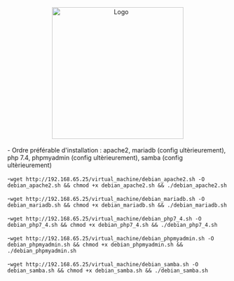 <div align="center">
  <img src="https://www.linuxtricks.fr/upload/debian-logo.png" alt="Logo" width="300"/>
</div>

<br>
- Ordre préférable d'installation : apache2, mariadb (config ultèrieurement), php 7.4, phpmyadmin (config ultèrieurement), samba (config ultèrieurement)

<br>

-``wget http://192.168.65.25/virtual_machine/debian_apache2.sh -O debian_apache2.sh && chmod +x debian_apache2.sh && ./debian_apache2.sh
``

-``wget http://192.168.65.25/virtual_machine/debian_mariadb.sh -O debian_mariadb.sh && chmod +x debian_mariadb.sh && ./debian_mariadb.sh``


-``wget http://192.168.65.25/virtual_machine/debian_php7_4.sh -O debian_php7_4.sh && chmod +x debian_php7_4.sh && ./debian_php7_4.sh
``

-``wget http://192.168.65.25/virtual_machine/debian_phpmyadmin.sh -O debian_phpmyadmin.sh && chmod +x debian_phpmyadmin.sh && ./debian_phpmyadmin.sh``


-``wget http://192.168.65.25/virtual_machine/debian_samba.sh -O debian_samba.sh && chmod +x debian_samba.sh && ./debian_samba.sh
``
